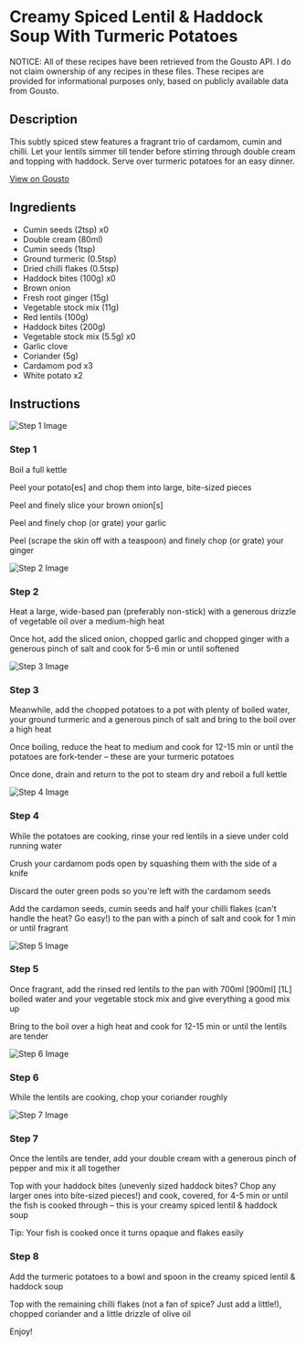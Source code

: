 # Creamy Spiced Lentil & Haddock Soup With Turmeric Potatoes

NOTICE: All of these recipes have been retrieved from the Gousto API. I do not claim ownership of any recipes in these files. These recipes are provided for informational purposes only, based on publicly available data from Gousto.

## Description

This subtly spiced stew features a fragrant trio of cardamom, cumin and chilli. Let your lentils simmer till tender before stirring through double cream and topping with haddock. Serve over turmeric potatoes for an easy dinner.

[View on Gousto](https://www.gousto.co.uk/recipes/cookbook/creamy-spiced-lentil-haddock-soup-with-turmeric-potatoes)

## Ingredients

- Cumin seeds (2tsp) x0
- Double cream (80ml)
- Cumin seeds (1tsp)
- Ground turmeric (0.5tsp)
- Dried chilli flakes (0.5tsp)
- Haddock bites (100g) x0
- Brown onion
- Fresh root ginger (15g)
- Vegetable stock mix (11g)
- Red lentils (100g)
- Haddock bites (200g)
- Vegetable stock mix (5.5g) x0
- Garlic clove
- Coriander (5g)
- Cardamom pod x3
- White potato x2

## Instructions

![Step 1 Image](https://production-media.gousto.co.uk/cms/recipe-step-image/Step-1-1681804968909-x200.jpg)

### Step 1

Boil a full kettle

Peel your potato[es] and chop them into large, bite-sized pieces

Peel and finely slice your brown onion[s]

Peel and finely chop (or grate) your garlic

Peel (scrape the skin off with a teaspoon) and finely chop (or grate) your ginger

![Step 2 Image](https://production-media.gousto.co.uk/cms/recipe-step-image/Step-2-1681804972178-x200.jpg)

### Step 2

Heat a large, wide-based pan (preferably non-stick) with a generous drizzle of vegetable oil over a medium-high heat

Once hot, add the sliced onion, chopped garlic and chopped ginger with a generous pinch of salt and cook for 5-6 min or until softened

![Step 3 Image](https://production-media.gousto.co.uk/cms/recipe-step-image/Step-3-1681804975970-x200.jpg)

### Step 3

Meanwhile, add the chopped potatoes to a pot with plenty of boiled water, your ground turmeric and a generous pinch of salt and bring to the boil over a high heat

Once boiling, reduce the heat to medium and cook for 12-15 min or until the potatoes are fork-tender – these are your turmeric potatoes

Once done, drain and return to the pot to steam dry and reboil a full kettle

![Step 4 Image](https://production-media.gousto.co.uk/cms/recipe-step-image/Step-4-1681804979191-x200.jpg)

### Step 4

While the potatoes are cooking, rinse your red lentils in a sieve under cold running water

Crush your cardamom pods open by squashing them with the side of a knife

Discard the outer green pods so you're left with the cardamom seeds

Add the cardamon seeds, cumin seeds and half your chilli flakes (can't handle the heat? Go easy!) to the pan with a pinch of salt and cook for 1 min or until fragrant

![Step 5 Image](https://production-media.gousto.co.uk/cms/recipe-step-image/Step-5-1681804982600-x200.jpg)

### Step 5

Once fragrant, add the rinsed red lentils to the pan with 700ml <span class="text-purple">[900ml]</span> <span class="text-danger">[1L]</span> boiled water and your vegetable stock mix and give everything a good mix up

Bring to the boil over a high heat and cook for 12-15 min or until the lentils are tender

![Step 6 Image](https://production-media.gousto.co.uk/cms/recipe-step-image/Step-6-1681804985698-x200.jpg)

### Step 6

While the lentils are cooking, chop your coriander roughly

![Step 7 Image](https://production-media.gousto.co.uk/cms/recipe-step-image/Step-7-1681805277376-x200.jpg)

### Step 7

Once the lentils are tender, add your double cream with a generous pinch of pepper and mix it all together

Top with your haddock bites (unevenly sized haddock bites? Chop any larger ones into bite-sized pieces!) and cook, covered, for 4-5 min or until the fish is cooked through – this is your creamy spiced lentil & haddock soup

Tip: Your fish is cooked once it turns opaque and flakes easily

### Step 8

Add the turmeric potatoes to a bowl and spoon in the creamy spiced lentil & haddock soup

Top with the remaining chilli flakes (not a fan of spice? Just add a little!), chopped coriander and a little drizzle of olive oil

Enjoy!

